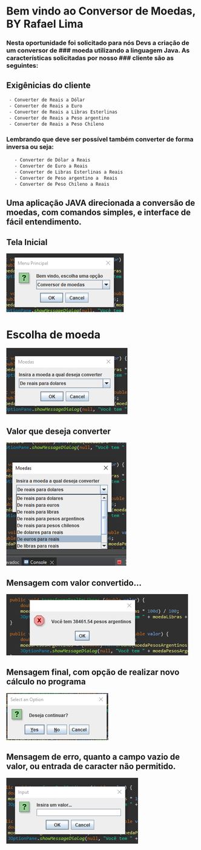 # Bem vindo ao Conversor de Moedas, BY Rafael Lima

### Nesta oportunidade foi solicitado para nós Devs a criação de um conversor de ### moeda utilizando a linguagem Java. As características solicitadas por nosso ### cliente são as seguintes:


## Exigênicias do cliente
     - Converter de Reais a Dólar
     - Converter de Reais a Euro
     - Converter de Reais a Libras Esterlinas
     - Converter de Reais a Peso argentino
     - Converter de Reais a Peso Chileno
### Lembrando que deve ser possível também converter de forma inversa ou seja:

       - Converter de Dólar a Reais
       - Converter de Euro a Reais
       - Converter de Libras Esterlinas a Reais
       - Converter de Peso argentino a  Reais
       - Converter de Peso Chileno a Reais


## Uma aplicação JAVA direcionada a conversão de moedas, com comandos simples, e interface de fácil entendimento.


## Tela Inicial
![tela inicial](./images/tela_inicial_conversor.png)

# Escolha de moeda
![tela inicial](./images/inserir_moeda.png)

## Valor que deseja converter
![tela inicial](./images/options_inserir.png)
## Mensagem com valor convertido...
![tela inicial](./images/resultado_conversao.png)
## Mensagem final, com opção de realizar novo cálculo no programa
![tela inicial](./images/return_cancel.png)
## Mensagem de erro, quanto a campo vazio de valor, ou entrada de caracter não permitido.
![tela inicial](./images/insira_vazio_conversor.png)